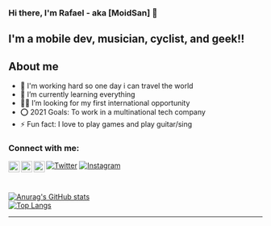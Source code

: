 
### Hi there, I'm Rafael - aka [MoidSan] 👋
## I'm a mobile dev, musician, cyclist, and geek!!
<h2>About me</h2>
<ul>
<li>🔭 I'm working hard so one day i can travel the world</li>
<li>🌱 I’m currently learning everything</li>
<li>👨‍💻 I’m looking for my first international opportunity</li>
<li>⭕ 2021 Goals: To work in a multinational tech company</li>
<li>⚡ Fun fact: I love to play games and play guitar/sing</li>
  </ul>

### Connect with me:
[![Twitter](https://img.shields.io/badge/-Twitter-%231DA1F2.svg?&style=flat-square&logo=twitter&logoColor=white)](https://twitter.com/Moidsan2)
[![Instagram](https://img.shields.io/badge/-Instagram-%23E4405F.svg?&style=flat-square&logo=instagram&logoColor=white)](https://instagram.com/rafaelmoid)
[<img align="left" alt="moidsan2 | Twitter" width="22px" src="https://cdn.jsdelivr.net/npm/simple-icons@v3/icons/twitter.svg" />][twitter]
[<img align="left" alt="rafaelvarelati/ | LinkedIn" width="22px" src="https://cdn.jsdelivr.net/npm/simple-icons@v3/icons/linkedin.svg" />][linkedin]
[<img align="left" alt="rafaelmoid | Instagram" width="22px" src="https://cdn.jsdelivr.net/npm/simple-icons@v3/icons/instagram.svg" />][instagram]

<br    />

[![Anurag's GitHub stats](https://github-readme-stats.vercel.app/api?username=RafaelMoid&show_icons=true&theme=tokyonight)](https://github.com/RafaelMoid/github-readme-stats)
<br />
[![Top Langs](https://github-readme-stats.vercel.app/api/top-langs/?username=RafaelMoid&show_icons=true&theme=tokyonight&layout=compact)](https://github.com/RafaelMoid/github-readme-stats)
<br />

---



[twitter]: https://twitter.com/Moidsan2
[youtube]: https://youtube.com/UCHqMAlgf6iK5kuKt7THx54w
[instagram]: https://instagram.com/rafaelmoid
[linkedin]: https://linkedin.com/in/rafaelvarelati
